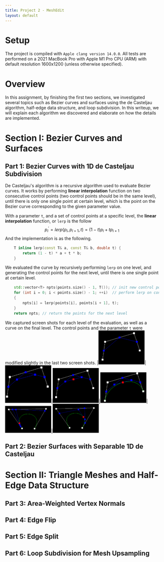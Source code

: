 ```yaml
---
title: Project 2 - MeshEdit
layout: default
---
```


<script src="https://cdn.mathjax.org/mathjax/latest/MathJax.js?config=TeX-AMS-MML_HTMLorMML" type="text/javascript"></script>

# Setup

The project is compiled with `Apple clang version 14.0.0`.
All tests are performed on a 2021 MacBook Pro with Apple M1 Pro CPU (ARM) with default resolution 1600x1200 (unless otherwise specified).

# Overview

In this assignment, by finishing the first two sections, we investigated several topics such as Bezier curves and surfaces using the de Casteljau algorithm, half-edge data structure, and loop subdivision. In this writeup, we will explain each algorithm we discovered and elaborate on how the details are implemented.

# Section I: Bezier Curves and Surfaces
## Part 1: Bezier Curves with 1D de Casteljau Subdivision
De Casteljau's algorithm is a recursive algorithm used to evaluate Bezier curves. It works by performing **linear interpolation** function on two consecutive control points (two control points should be in the same level), until there is only one single point at certain level, which is the point on the Bezier curve corresponding to the given parameter value.

With a parameter `t`, and a set of control points at a specific level, the **linear interpolation** function, or `lerp` is the follow
$$p^{'}_{i} = lerp(p_{i}, p_{i+1}, t)=(1-t)p_{i} + tp_{i+1}$$
And the implementation is as the following.
```cpp
    T inline lerp(const T& a, const T& b, double t) {
        return (1 - t) * a + t * b;
    }
```
We evaluated the curve by recursively performing `lerp` on one level, and generating the control points for the next level, until there is one single point at certain level.
```cpp
    std::vector<T> npts(points.size() - 1, T()); // init new control points for the next level
    for (int i = 0; i < points.size() - 1; ++i)  // perform lerp on consecutive points
    { 
        npts[i] = lerp(points[i], points[i + 1], t);
    }
    return npts; // return the points for the next level
```
We captured screen shots for each level of the evaluation, as well as a curve on the final level. The control points and the parameter `t` were modified slightly in the last two screen shots.
|<img src="./images/p1-0.png" style="width:30%">|<img src="./images/p1-1.png" style="width:30%">|<img src="./images/p1-2.png" style="width:30%">|<img src="./images/p1-3.png" style="width:30%">|<img src="./images/p1-4.png" style="width:30%">|<img src="./images/p1-5.png" style="width:30%">
## Part 2: Bezier Surfaces with Separable 1D de Casteljau

# Section II: Triangle Meshes and Half-Edge Data Structure
## Part 3:  Area-Weighted Vertex Normals
## Part 4: Edge Flip
## Part 5: Edge Split
## Part 6: Loop Subdivision for Mesh Upsampling


